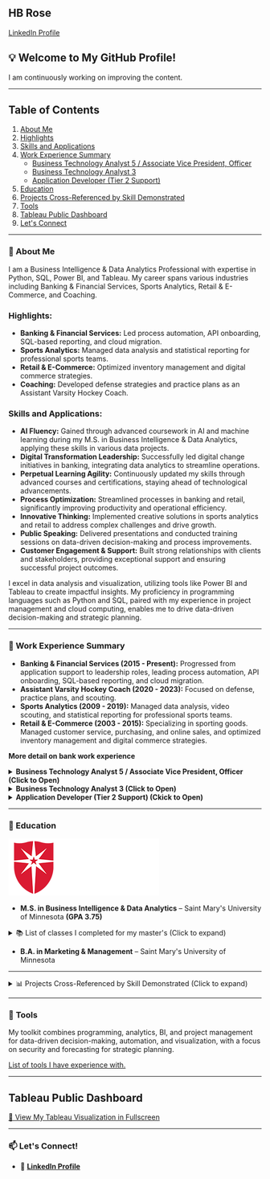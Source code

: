 ## HB Rose
[LinkedIn Profile](https://www.linkedin.com/in/hjalmaar-rose-ms-23a20851)

## 💡 Welcome to My GitHub Profile!
I am continuously working on improving the content.



---

## Table of Contents
1. [About Me](#-about-me)
2. [Highlights](#highlights)
3. [Skills and Applications](#skills-and-applications)
4. [Work Experience Summary](#-work-experience-summary)
   - [Business Technology Analyst 5 / Associate Vice President, Officer](#business-technology-analyst-5--associate-vice-president-officer-click-to-open)
   - [Business Technology Analyst 3](#business-technology-analyst-3-click-to-open)
   - [Application Developer (Tier 2 Support)](#application-developer-tier-2-support-click-to-open)
5. [Education](#education)
6. [Projects Cross-Referenced by Skill Demonstrated](#projects-cross-referenced-by-skill-demonstrated-click-to-expand)
7. [Tools](#-tools)
8. [Tableau Public Dashboard](#tableau-public-dashboard)
9. [Let's Connect](#-lets-connect)

---



### 👋 About Me

I am a Business Intelligence & Data Analytics Professional with expertise in Python, SQL, Power BI, and Tableau. My career spans various industries including Banking & Financial Services, Sports Analytics, Retail & E-Commerce, and Coaching.

### Highlights:
- **Banking & Financial Services:** Led process automation, API onboarding, SQL-based reporting, and cloud migration.
- **Sports Analytics:** Managed data analysis and statistical reporting for professional sports teams.
- **Retail & E-Commerce:** Optimized inventory management and digital commerce strategies.
- **Coaching:** Developed defense strategies and practice plans as an Assistant Varsity Hockey Coach.

### Skills and Applications:
- **AI Fluency:** Gained through advanced coursework in AI and machine learning during my M.S. in Business Intelligence & Data Analytics, applying these skills in various data projects.
- **Digital Transformation Leadership:** Successfully led digital change initiatives in banking, integrating data analytics to streamline operations.
- **Perpetual Learning Agility:** Continuously updated my skills through advanced courses and certifications, staying ahead of technological advancements.
- **Process Optimization:** Streamlined processes in banking and retail, significantly improving productivity and operational efficiency.
- **Innovative Thinking:** Implemented creative solutions in sports analytics and retail to address complex challenges and drive growth.
- **Public Speaking:** Delivered presentations and conducted training sessions on data-driven decision-making and process improvements.
- **Customer Engagement & Support:** Built strong relationships with clients and stakeholders, providing exceptional support and ensuring successful project outcomes.

I excel in data analysis and visualization, utilizing tools like Power BI and Tableau to create impactful insights. My proficiency in programming languages such as Python and SQL, paired with my experience in project management and cloud computing, enables me to drive data-driven decision-making and strategic planning.

---

### 🚀 Work Experience Summary

- **Banking & Financial Services (2015 - Present):** Progressed from application support to leadership roles, leading process automation, API onboarding, SQL-based reporting, and cloud migration.
- **Assistant Varsity Hockey Coach (2020 - 2023):** Focused on defense, practice plans, and scouting.
- **Sports Analytics (2009 - 2019):** Managed data analysis, video scouting, and statistical reporting for professional sports teams.
- **Retail & E-Commerce (2003 - 2015):** Specializing in sporting goods. Managed customer service, purchasing, and online sales, and optimized inventory management and digital commerce strategies.

**More detail on bank work experience**
<details>

  <summary><strong>Business Technology Analyst 5 / Associate Vice President, Officer (Click to Open)</strong></summary>

  ---

  My role requires strong collaboration and communication skills. I have partnered closely with credit card processing companies to resolve operational issues and introduce new system features, enhancing service   offerings. Additionally, I have led training sessions to upskill teammates in running automation scripts and fostered cross-functional collaboration to resolve issues and ensure seamless coordination with stakeholders

  I have spearheaded numerous automation projects, leveraging technologies like DB2, Python, and PowerBI to streamline processes and save significant manhours. My technical expertise includes creating and executing batch jobs using IBM utilities, designing flowcharts in PowerPoint, and automating data extraction and formatting into Excel spreadsheets

  ---

</details>
<details>
  <summary><strong>Business Technology Analyst 3 (Click to Open)</strong></summary>

  ---

  I excel in customer and stakeholder engagement, organizing and leading meetings, acting as a liaison during project releases, and coaching customers on compliance and process efficiencies.

  I have expertise in project management, testing and quality assurance, technical development, and operational support. I have experience working with APIs, Excel, SQL, and EDI forms.

  ---
  
</details>
<details>
<summary><strong>Application Developer (Tier 2 Support) (Ckick to Open)</strong></summary>

  ---

  I demonstrated strong problem-solving abilities by resolving complex customer issues that escalated from Level 1 support. My communication skills were evident in maintaining strong B2B relationships and     promoting cross-departmental collaboration by assisting programmers and developers with script deployment.

  I utilized SQL and PL/SQL to monitor and troubleshoot transaction scripts, manage daily batch processes with Autosys, and handle incidents and changes using ServiceNow within the ITIL framework. I also provided 24/7 on-call support and collaborated with offshore teams to address critical system issues.

  </details>

---

### 📜 Education

![SMU Logo](https://raw.githubusercontent.com/HBRose-BIDA/Python/main/SMU-Logo_StackedHorizontalofM_FC_03_REV-WHT300.png)
- **M.S. in Business Intelligence & Data Analytics** – Saint Mary's University of Minnesota **(GPA 3.75)**

<details>
<summary>📚 List of classes I completed for my master's (Click to expand)</summary>

- [BIA 620 Business Analytics](https://hbrose-bida.github.io/Classes/BIA_620.html)
- [BIA 630 Modeling](https://hbrose-bida.github.io/Classes/BIA_630.html)
- [BIA 640 Data Visualization](https://hbrose-bida.github.io/Classes/BIA_640.html)
- [BIA 645 Communications and Content Strategies](https://hbrose-bida.github.io/Classes/BIA_645.html)
- [BIA 650 Data Mining for Decision-Making](https://hbrose-bida.github.io/Classes/BIA_650.html)
- [BIA 662 Programming for Data Science Python](https://hbrose-bida.github.io/Classes/BIA_662.html)
- [BIA 665 Decision Support Systems](https://hbrose-bida.github.io/Classes/BIA_665.html)
- [BIA 690 Capstone Project](https://hbrose-bida.github.io/Classes/BIA_690.html)
- [DIGA 605 Fundamentals of Geographic Information Systems](https://hbrose-bida.github.io/Classes/DIGA_605.html)
- [MBA 604 Managerial Economics](https://hbrose-bida.github.io/Classes/MBA_604.html)
- [MBA 618 Business Statistics](https://hbrose-bida.github.io/Classes/MBA_618.html)
- [MBA 633 Ethics in Data Analytics](https://hbrose-bida.github.io/Classes/MBA_633.html)

</details>

- **B.A. in Marketing & Management** – Saint Mary's University of Minnesota

---
<details>
<summary>📊 Projects Cross-Referenced by Skill Demonstrated (Click to expand)</summary>
  
- [Proficiency in SQL](https://hbrose-bida.github.io/Python/SQL.html)
- [Programming Skills](https://hbrose-bida.github.io/Python/Programming.html)
- [Data Modeling Techniques](https://hbrose-bida.github.io/Python/Data_Modeling.html)
- [Statistical Analysis](https://hbrose-bida.github.io/Python/Statistical_Analysis.html)
- [Machine Learning](https://hbrose-bida.github.io/Python/Machine_Learning.html)
- [Big Data Technologies](https://hbrose-bida.github.io/Python/Big_Data.html)
- [Data Visualization](https://hbrose-bida.github.io/Python/Visualization.html)
- [Cloud Computing](https://hbrose-bida.github.io/Python/Cloud_Computing.html)
- [Data Warehousing](https://hbrose-bida.github.io/Python/Data_Warehousing.html)
- [ETL (Extract, Transform, Load) Processes](https://hbrose-bida.github.io/Python/ETL.html)
- [SAS](https://hbrose-bida.github.io/Python/SAS.html)

</details>

---

### 🔧 **Tools**

My toolkit combines programming, analytics, BI, and project management for data-driven decision-making, automation, and visualization, with a focus on security and forecasting for strategic planning.

[List of tools I have experience with.](https://hbrose-bida.github.io/Python/Summary_of_Tools.html)

---

## Tableau Public Dashboard

[🔗 View My Tableau Visualization in Fullscreen](https://public.tableau.com/views/Concessions11-13/Story1?:embed=y&:showVizHome=no)

---

### 📫 Let's Connect!

- 💼 **[LinkedIn Profile](https://www.linkedin.com/in/hjalmaar-rose-ms-23a20851)**
